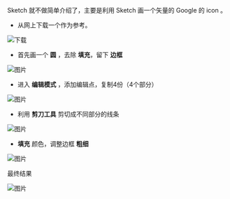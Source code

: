 
Sketch 就不做简单介绍了，主要是利用 Sketch 画一个矢量的 Google 的 icon 。
 

- 从网上下载一个作为参考。

 ![下载](https://dn-coding-net-production-pp.qbox.me/b7b14006-506e-4400-a0c7-4f65e96754d9.jpeg) 


-  首先画一个 **圆** ，去除 **填充**，留下 **边框**

 ![图片](https://dn-coding-net-production-pp.qbox.me/7557a2d0-4b8b-4f3e-ad4f-b9aa99f5b600.gif) 


- 进入 **编辑模式** ，添加编辑点，复制4份（4个部分）

 ![图片](https://dn-coding-net-production-pp.qbox.me/8f687016-3427-4e5c-a531-416c01db6c68.gif) 


- 利用 **剪刀工具** 剪切成不同部分的线条

 ![图片](https://dn-coding-net-production-pp.qbox.me/978bfe0b-41a8-4a66-8d65-b4cce416c4d7.gif) 


- **填充** 颜色，调整边框 **粗细**

 ![图片](https://dn-coding-net-production-pp.qbox.me/73679cd8-129b-40bd-abbe-377a1412212e.gif) 

最终结果

 ![图片](https://dn-coding-net-production-pp.qbox.me/722cf6d1-4fbc-45f7-b845-dc6be061a3b6.png) 

